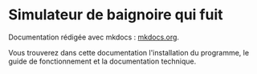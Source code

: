 # Simulateur de baignoire qui fuit

Documentation rédigée avec mkdocs : [mkdocs.org](https://www.mkdocs.org).

Vous trouverez dans cette documentation l'installation du programme, le guide de fonctionnement et la documentation technique.
